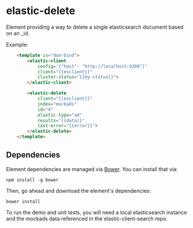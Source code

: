 # elastic-delete

Element providing a way to delete a single elasticsearch document based on an _id. 

Example:
```html
    <template is="dom-bind">
        <elastic-client
            config='{"host": "http://localhost:9200"}'
            client="{{esclient}}"
            cluster-status="{{my-status}}">
        </elastic-client>

        <elastic-delete
            client="[[esclient]]"
            index="mockads"
            id="4"
            elastic-type="ad"
            results="{{data}}"
            last-error="{{error}}">
        </elastic-delete>
    </template>
```

## Dependencies

Element dependencies are managed via [Bower](http://bower.io/). You can
install that via:

    npm install -g bower

Then, go ahead and download the element's dependencies:

    bower install

To run the demo and unit tests, you will need a local elasticsearch instance and the 
mockads data referenced in the elastic-client-search repo.
